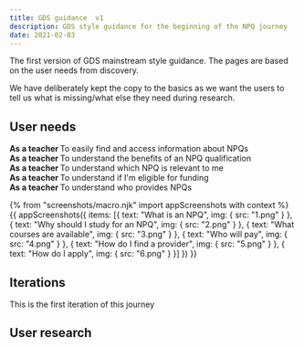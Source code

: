 ```yaml
---
title: GDS guidance  v1
description: GDS style guidance for the beginning of the NPQ journey
date: 2021-02-03
---
```


The first version of GDS mainstream style guidance. The pages are based on the user needs from discovery. 

We have deliberately kept the copy to the basics as we want the users to tell us what is missing/what else they need during research. 


## User needs

<b>As a teacher </b>
To easily find and access information about NPQs<br />
<b>As a teacher </b> 
To understand the benefits of an NPQ qualification<br />
<b>As a teacher </b> 
To understand which NPQ is relevant to me<br />
<b>As a teacher </b> 
To understand if I'm eligible for funding<br />
<b>As a teacher </b> 
To understand who provides NPQs

{% from "screenshots/macro.njk" import appScreenshots with context %}
{{ appScreenshots({
  items: [{
      text: "What is an NPQ",
      img: { src: "1.png" }
    }, {
      text: "Why should I study for an NPQ",
      img: { src: "2.png" }
    }, {
      text: "What courses are available",
      img: { src: "3.png" }
    }, {
      text: "Who will pay",
      img: { src: "4.png" }
    }, {
      text: "How do I find a provider",
      img: { src: "5.png" }
    }, {
      text: "How do I apply",
      img: { src: "6.png" }
    }]
}) }}

## Iterations
This is the first iteration of this journey

## User research